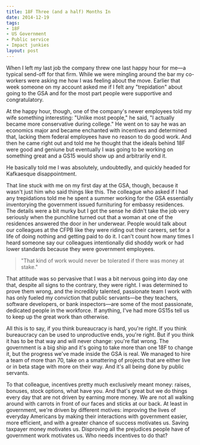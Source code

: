 ```yaml
---
title: 18F Three (and a half) Months In
date: 2014-12-19
tags:
- 18F
- US Government
- Public service
- Impact junkies
layout: post
---
```

When I left my last job the company threw one last happy hour for me—a typical
send-off for that firm. While we were mingling around the bar my co-workers were
asking me how I was feeling about the move. Earlier that week someone on my
account asked me if I felt any "trepidation" about going to the GSA and for the
most part people were supportive and congratulatory. 

At the happy hour, though, one of the company's newer employees told my wife
something interesting: "Unlike most people," he said, "I actually became more
conservative during college." He went on to say he was an economics major and became enchanted
with incentives and determined that, lacking them federal employees have no
reason to do good work. And then he came right out and told me he thought that
the ideals behind 18F were good and geniune but eventually I was going to be
working on something great and a GS15 would show up and arbitrarily end it.

He basically told me I was absolutely, undoubtedly, and quickly headed for
Kafkaesque disappointment.

That line stuck with me on my first day at the GSA, though, because it wasn't
just him who said things like this. The colleague who asked if I had any
trepidations told me he spent a summer working for the GSA essentially
inventorying the government issued furnituring for embassy residences. The
details were a bit murky but I got the sense he didn't take the job very
seriously when the punchline turned out that a woman at one of the residences
answered the door in her underwear. People would talk about our colleagues at
the CFPB like they were riding out their careers, set for a life of doing
nothing and getting paid to do it. I can't count how many times I heard someone
say our colleagues intentionally did shoddy work or had lower standards because
they were government employees.

> "That kind of work would never be tolerated if there was money at stake."

That attitude was so pervasive that I was a bit nervous going into day one
that, despite all signs to the contrary, they were right. I was determined to
prove them wrong, and the incredibly talented, passionate team I work with
has only fueled my conviction that public servants—be they teachers, software
developers, or bank inspectors—are some of the most passionate, dedicated people
in the workforce. If anything, I've had more GS15s tell us to keep up the great
work than otherwise.

All this is to say, if you think bureaucracy is hard, you're right. If you think
bureaucracy can be used to unproductive ends, you're right. But if you think it
has to be that way and will never change: you're flat wrong. The
government is a big ship and it's going to take more than one 18F to change it,
but the progress we've made inside the GSA is real. We managed to hire a team of
more than 70, take on a smattering of projects that are either live or in beta
stage with more on their way. And it's all being done by public servants. 

To that colleague, incentives pretty much exclusively meant money: raises,
bonuses, stock options, what have you. And that's great but we do things
every day that are not driven by earning more money. We are not all walking
around with carrots in front of our faces and sticks at our back. At least in
government, we're driven by different motives: improving the lives of everyday
Americans by making their interactions with government easier, more efficient,
and with a greater chance of success motivates us. Saving taxpayer money
motivates us. Disproving all the prejudices people have of government work
motivates us. Who needs incentives to do that?
